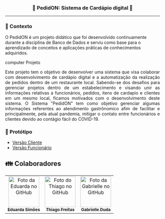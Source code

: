 <h3 align="center">
  <strong> 🚧 PedidON: Sistema de Cardápio digital 🚧 </strong>
</h3>

_________

### 📌 Contexto
O PedidON é um projeto didático que foi desenvolvido continuamente durante a disciplina de Banco de Dados e serviu como base para o aprendizado de conceitos e aplicações práticas de conhecimentos adquiridos.

computer Projeto

<p align='justify'>
Este projeto tem o objetivo de desenvolver uma sistema que visa colaborar com desenvolvimento de cardápio digital e a automatização da realização de pedidos dentro de um restaurante local. Sabendo-se dos desafios para gerenciar projetos dentro de um estabelecimento e visando unir as informações relativas a funcionários, pedidos, itens de cardapio e clientes em um mesmo local, ficamos motivados com o desenvolvimento deste sistema. O Sistema "PedidON" tem como objetivo gerenciar algumas informações referentes ao atendimento gastrônomico afim de facilitar e principalmente, pela atual pandemia, mitigar o contato entre funcionários e clientes devido ao contágio fácil do COVID-19. 
</p>

### :art: Protótipo

- [Versão Cliente](https://github.com/eduardarsimoes/BD1_PedidON/blob/master/arquivos/Prototipo_Cliente.pdf)
- [Versão Funcionário](https://github.com/eduardarsimoes/BD1_PedidON/blob/master/arquivos/Prototipo_Funcionario.pdf)

## 👪 Colaboradores<br>
<table>
  <tr>
    <td align="center">
      <a href="https://github.com/eduardarsimoes">
        <img src="https://avatars3.githubusercontent.com/u/49563897" width="100px;" alt="Foto da Eduarda no GitHub"/><br>
        <sub>
          <b>Eduarda Simões</b>
        </sub>
      </a><br>
    </td>
    <td align="center">
      <a href="https://github.com/thiagocf2">
        <img src="https://avatars.githubusercontent.com/u/35338252?v=4" width="100px;" alt="Foto do Thiago no GitHub"/><br>
        <sub>
          <b>Thiago Freitas</b>
        </sub>
      </a><br>
    </td>	  
    <td align="center">
      <a href="https://github.com/GabrielleDuda">
        <img src="https://avatars.githubusercontent.com/u/58011180?v=4" width="100px;" alt="Foto da Gabrielle no GitHub"/><br>
        <sub>
          <b>Gabrielle Duda</b>
        </sub>
      </a><br>
    </td>
  </tr>
</table>
